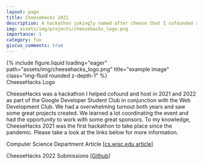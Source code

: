 ```yaml
---
layout: page
title: CheeseHacks 2021
description: A hackathon jokingly named after cheese that I cofounded and helped host not just once, but twice!
img: assets/img/projects/cheesehacks_logo.png
importance: 1
category: fun
giscus_comments: true
---
```


<div class="row">
    <div class="col-sm mt-3 mt-md-0">
        {% include figure.liquid loading="eager" path="assets/img/cheesehacks_logo.png" title="example image" class="img-fluid rounded z-depth-1" %}
    </div>
</div>
<div class="caption">
    CheeseHacks Logo
</div>

CheeseHacks was a hackathon I helped cofound and host in 2021 and 2022 as part of the Google Developer Student Club in conjunction with the Web Development Club. We had a overwhelming turnout both years and saw some great projects created. We learned a lot coordinating the event and had the opportunity to work with some great sponsors. To my knowledge, CheeseHacks 2021 was the first hackathon to take place since the pandemic. Please take a look at the links below for more information.

Computer Science Department Article [[cs.wisc.edu article](https://www.cs.wisc.edu/2021/11/09/cheesehacks-hackathon-participants-build-apps-to-address-real-world-issues-eat-a-lot-of-cheese/)]

CheeseHacks 2022 Submissions [[Github](https://github.com/Michaelmvh/CheeseHacks2022Submissions)]
